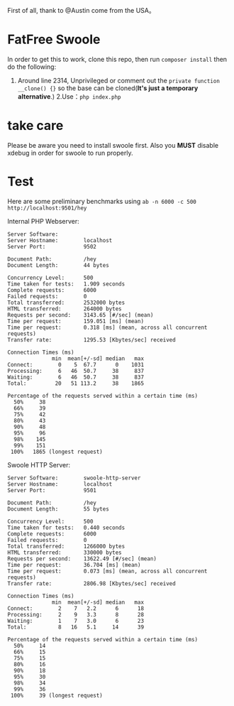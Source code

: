 First of all, thank to @Austin come from the USA。
# FatFree Swoole

In order to get this to work, clone this repo, then run `composer install` then do the following:
1. Around line 2314, Unprivileged or comment out the `private function __clone() {}` so the base can be cloned(**It's just a temporary alternative**.)
2.Use：`php index.php`

# take care
Please be aware you need to install swoole first. Also you **MUST** disable xdebug in order for swoole to run properly.

# Test
Here are some preliminary benchmarks using `ab -n 6000 -c 500 http://localhost:9501/hey`

Internal PHP Webserver:
```
Server Software:        
Server Hostname:        localhost
Server Port:            9502

Document Path:          /hey
Document Length:        44 bytes

Concurrency Level:      500
Time taken for tests:   1.909 seconds
Complete requests:      6000
Failed requests:        0
Total transferred:      2532000 bytes
HTML transferred:       264000 bytes
Requests per second:    3143.65 [#/sec] (mean)
Time per request:       159.051 [ms] (mean)
Time per request:       0.318 [ms] (mean, across all concurrent requests)
Transfer rate:          1295.53 [Kbytes/sec] received

Connection Times (ms)
              min  mean[+/-sd] median   max
Connect:        0    5  67.7      0    1031
Processing:     6   46  50.7     38     837
Waiting:        6   46  50.7     38     837
Total:         20   51 113.2     38    1865

Percentage of the requests served within a certain time (ms)
  50%     38
  66%     39
  75%     42
  80%     43
  90%     48
  95%     96
  98%    145
  99%    151
 100%   1865 (longest request)

```

Swoole HTTP Server:
```
Server Software:        swoole-http-server
Server Hostname:        localhost
Server Port:            9501

Document Path:          /hey
Document Length:        55 bytes

Concurrency Level:      500
Time taken for tests:   0.440 seconds
Complete requests:      6000
Failed requests:        0
Total transferred:      1266000 bytes
HTML transferred:       330000 bytes
Requests per second:    13622.49 [#/sec] (mean)
Time per request:       36.704 [ms] (mean)
Time per request:       0.073 [ms] (mean, across all concurrent requests)
Transfer rate:          2806.98 [Kbytes/sec] received

Connection Times (ms)
              min  mean[+/-sd] median   max
Connect:        2    7   2.2      6      18
Processing:     2    9   3.3      8      28
Waiting:        1    7   3.0      6      23
Total:          8   16   5.1     14      39

Percentage of the requests served within a certain time (ms)
  50%     14
  66%     15
  75%     15
  80%     16
  90%     18
  95%     30
  98%     34
  99%     36
 100%     39 (longest request)
```
